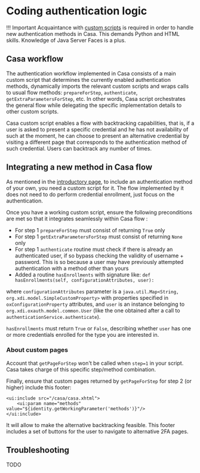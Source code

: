 # Coding authentication logic

!!! Important
    Acquaintance with [custom scripts](https://gluu.org/docs/ce/admin-guide/custom-script/) is required in order to handle new authentication methods in Casa. This demands Python and HTML skills. Knowledge of Java Server Faces is a plus.

## Casa workflow    
The authentication workflow implemented in Casa consists of a main custom script that determines the currently enabled authentication methods, dynamically imports the relevant custom scripts and wraps calls to usual flow methods: `prepareForStep`, `authenticate`, `getExtraParametersForStep`, etc. In other words, Casa script orchestrates the general flow while delegating the specific implementation details to other custom scripts.

Casa custom script enables a flow with backtracking capabilities, that is, if a user is asked to present a specific credential and he has not availability of such at the moment, he can choose to present an alternative credential by visiting a different page that corresponds to the authentication method of such credential. Users can backtrack any number of times.

## Integrating a new method in Casa flow

As mentioned in the [introductory page](./index.md#coding-custom-interception-scripts), to include an authentication method of your own, you need a custom script for it. The flow implemented by it does not need to do perform credential enrollment, just focus on the authentication.

Once you have a working custom script, ensure the following preconditions are met so that it integrates seamlessly within Casa flow :

- For step 1 `prepareForStep` must consist of returning `True` only
- For step 1 `getExtraParametersForStep` must consist of returning `None` only
- For step 1 `authenticate` routine must check if there is already an authenticated user, if so bypass checking the validity of username + password. This is so because a user may have previously attempted authentication with a method other than yours
- Added a routine `hasEnrollments` with signature like:
    ```def hasEnrollments(self, configurationAttributes, user):```
    
where `configurationAttributes` parameter is a `java.util.Map<String, org.xdi.model.SimpleCustomProperty>` with properties specified in `oxConfigurationProperty` attributes, and `user` is an instance belonging to `org.xdi.oxauth.model.common.User` (like the one obtained after a call to `authenticationService.authenticate`).

`hasEnrollments` must return `True` or `False`, describing whether `user` has one or more credentials enrolled for the type you are interested in.

### About custom pages

Account that `getPageForStep` won't be called when `step=1` in your script. Casa takes charge of this specific step/method combination.

Finally, ensure that custom pages returned by `getPageForStep` for step 2 (or higher) include this footer:

```
<ui:include src="/casa/casa.xhtml">
	<ui:param name="methods" value="${identity.getWorkingParameter('methods')}"/>
</ui:include>
```

It will allow to make the alternative backtracking feasible. This footer includes a set of buttons for the user to navigate to alternative 2FA pages.

## Troubleshooting

TODO